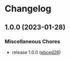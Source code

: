 # Changelog

## 1.0.0 (2023-01-28)


### Miscellaneous Chores

* release 1.0.0 ([ebced26](https://github.com/soerenschneider/ip-plz/commit/ebced2679f80599f95b2a8eee3ba81876678cf6b))
